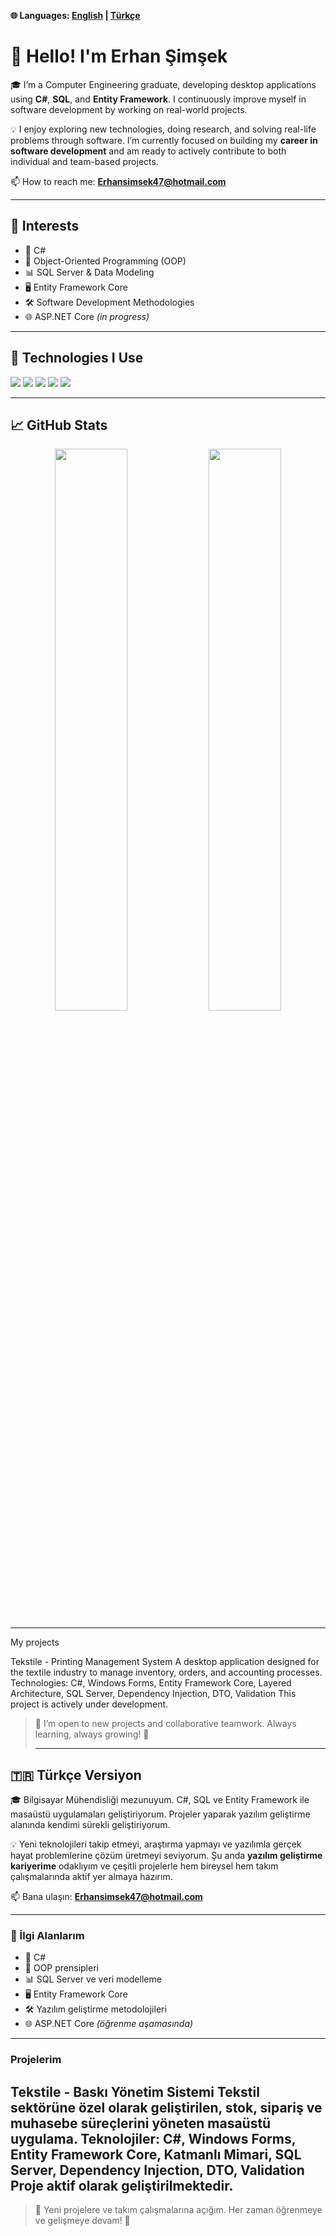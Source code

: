 **🌐 Languages: [English](#hello-im-erhan-şimşek) | [Türkçe](#türkçe-versiyon)**

# 👋 Hello! I'm Erhan Şimşek

🎓 I’m a Computer Engineering graduate, developing desktop applications using **C#**, **SQL**, and **Entity Framework**. I continuously improve myself in software development by working on real-world projects.

💡 I enjoy exploring new technologies, doing research, and solving real-life problems through software. I’m currently focused on building my **career in software development** and am ready to actively contribute to both individual and team-based projects.

📫 How to reach me: **Erhansimsek47@hotmail.com**

---

## 🚀 Interests

- 🎯 C#  
- 🧱 Object-Oriented Programming (OOP)  
- 📊 SQL Server & Data Modeling  
- 🖥️ Entity Framework Core  
- 🛠 Software Development Methodologies  
- 🌐 ASP.NET Core *(in progress)*

---

## 🔧 Technologies I Use

<p>
  <img src="https://img.shields.io/badge/C%23-%23239120.svg?style=for-the-badge&logo=c-sharp&logoColor=white"/>
  <img src="https://img.shields.io/badge/Windows_Forms-0078D6?style=for-the-badge&logo=windows&logoColor=white"/>
  <img src="https://img.shields.io/badge/SQL_Server-CC2927?style=for-the-badge&logo=microsoftsqlserver&logoColor=white"/>
  <img src="https://img.shields.io/badge/Entity_Framework_Core-512BD4?style=for-the-badge&logo=.net&logoColor=white"/>
  <img src="https://img.shields.io/badge/Visual_Studio-5C2D91?style=for-the-badge&logo=visualstudio&logoColor=white"/>
</p>

---

## 📈 GitHub Stats

<p align="center">
  <img src="https://github-readme-stats.vercel.app/api?username=Erhan3427&show_icons=true&theme=github_dark" width="48%"/>
  <img src="https://github-readme-stats.vercel.app/api/top-langs/?username=Erhan3427&layout=compact&theme=github_dark" width="48%"/>
</p>

---
My projects

Tekstile - Printing Management System
A desktop application designed for the textile industry to manage inventory, orders, and accounting processes.
Technologies: C#, Windows Forms, Entity Framework Core, Layered Architecture, SQL Server, Dependency Injection, DTO, Validation
 This project is actively under development.


> 💬 I’m open to new projects and collaborative teamwork. Always learning, always growing! 🚀
>
> ---

## 🇹🇷 Türkçe Versiyon

🎓 Bilgisayar Mühendisliği mezunuyum. C#, SQL ve Entity Framework ile masaüstü uygulamaları geliştiriyorum. Projeler yaparak yazılım geliştirme alanında kendimi sürekli geliştiriyorum.

💡 Yeni teknolojileri takip etmeyi, araştırma yapmayı ve yazılımla gerçek hayat problemlerine çözüm üretmeyi seviyorum. Şu anda **yazılım geliştirme kariyerime** odaklıyım ve çeşitli projelerle hem bireysel hem takım çalışmalarında aktif yer almaya hazırım.

📫 Bana ulaşın: **Erhansimsek47@hotmail.com**

---

### 🚀 İlgi Alanlarım
- 🎯 C#  
- 🧱 OOP prensipleri  
- 📊 SQL Server ve veri modelleme  
- 🖥️ Entity Framework Core  
- 🛠 Yazılım geliştirme metodolojileri  
- 🌐 ASP.NET Core *(öğrenme aşamasında)*

---
###  Projelerim
Tekstile - Baskı Yönetim Sistemi
Tekstil sektörüne özel olarak geliştirilen, stok, sipariş ve muhasebe süreçlerini yöneten masaüstü uygulama.
Teknolojiler: C#, Windows Forms, Entity Framework Core, Katmanlı Mimari, SQL Server, Dependency Injection, DTO, Validation
 Proje aktif olarak geliştirilmektedir.
---
> 💬 Yeni projelere ve takım çalışmalarına açığım. Her zaman öğrenmeye ve gelişmeye devam! 🚀

